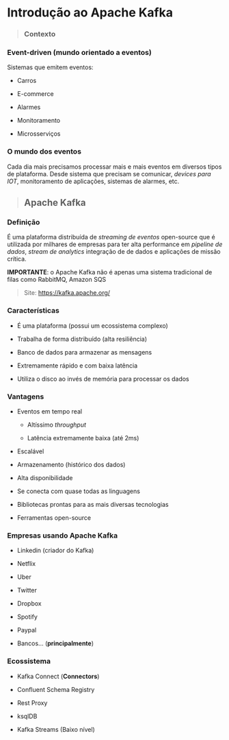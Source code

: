 # Introdução ao Apache Kafka

> ### **Contexto**

### **Event-driven (mundo orientado a eventos)**

Sistemas que emitem eventos:

  * Carros

  * E-commerce

  * Alarmes

  * Monitoramento

  * Microsserviços

### **O mundo dos eventos**

Cada dia mais precisamos processar mais e mais eventos em diversos tipos de plataforma. Desde sistema que precisam se comunicar, _devices para IOT_, monitoramento de aplicações, sistemas de alarmes, etc.

> ## **Apache Kafka**

### **Definição**

É uma plataforma distribuída de *streaming de eventos* open-source que é utilizada por milhares de empresas para ter alta performance em *pipeline de dados*, *stream de analytics* integração de de dados e aplicações de missão crítica.

**IMPORTANTE**: o Apache Kafka não é apenas uma sistema tradicional de filas como RabbitMQ, Amazon SQS

> Site: https://kafka.apache.org/

### **Características**

* É uma plataforma (possui um ecossistema complexo)

* Trabalha de forma distribuído (alta resiliência)

* Banco de dados para armazenar as mensagens

* Extremamente rápido e com baixa latência

* Utiliza o disco ao invés de memória para processar os dados

### **Vantagens**

* Eventos em tempo real

  * Altíssimo _throughput_

  * Latência extremamente baixa (até 2ms)

* Escalável

* Armazenamento (histórico dos dados)

* Alta disponibilidade

* Se conecta com quase todas as linguagens

* Bibliotecas prontas para as mais diversas tecnologias

* Ferramentas open-source

### **Empresas usando Apache Kafka**

* Linkedin (criador do Kafka)

* Netflix

* Uber

* Twitter

* Dropbox

* Spotify

* Paypal
 
* Bancos... (**principalmente**)

### **Ecossistema**

* Kafka Connect (**Connectors**)

* Confluent Schema Registry

* Rest Proxy

* ksqlDB

* Kafka Streams (Baixo nível)
